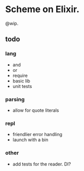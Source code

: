 # Scheme on Elixir.

@wip.

## todo

### lang

- and
- or
- require
- basic lib
- unit tests

### parsing

- allow for quote literals

### repl

- friendlier error handling
- launch with a bin

### other

- add tests for the reader. DI?
